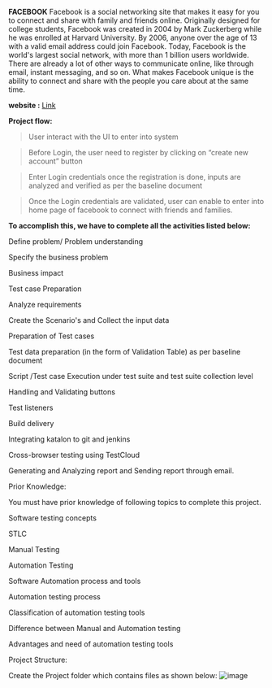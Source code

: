 **FACEBOOK**
Facebook is a social networking site that makes it easy for you to connect and share with family and friends online. Originally designed for college students, Facebook was created in 2004 by Mark Zuckerberg while he was enrolled at Harvard University. By 2006, anyone over the age of 13 with a valid email address could join Facebook. Today, Facebook is the world's largest social network, with more than 1 billion users worldwide.  There are already a lot of other ways to communicate online, like through email, instant messaging, and so on. What makes Facebook unique is the ability to connect and share with the people you care about at the same time.

**website :**  [Link](https://www.facebook.com/)

**Project flow:**

> User interact with the UI to enter into system

> Before Login, the user need to register by clicking on “create new account” button 

> Enter Login credentials once the registration is done, inputs are analyzed and verified as per the baseline document

> Once the Login credentials are validated, user can enable to enter into home page of facebook to connect with friends and families.


**To accomplish this, we have to complete all the activities listed below:**

Define problem/ Problem understanding

Specify the business problem

Business impact 

 Test case Preparation

Analyze requirements

Create the Scenario's and Collect the input data

Preparation of Test cases

Test data preparation (in the form of Validation Table) as per baseline document

Script /Test case Execution under test suite and test suite collection level 

Handling  and Validating buttons

Test listeners

Build delivery

Integrating katalon to git and jenkins

Cross-browser testing using TestCloud

Generating and Analyzing report and Sending report through email.




Prior Knowledge:

 You must  have prior knowledge of following topics to complete this project.

Software testing concepts

STLC

Manual Testing

Automation Testing

Software Automation process and tools 

Automation testing process

Classification of  automation testing tools

Difference between Manual and Automation testing

Advantages and need of automation testing tools

Project  Structure:

Create the Project folder which contains files as shown below:
![image](https://github.com/user-attachments/assets/b4dda3ba-d07e-42d9-a8b4-db17bd4a38a6)

